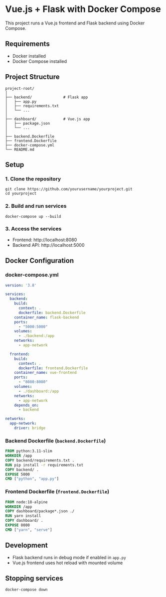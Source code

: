 # Vue.js + Flask with Docker Compose

This project runs a Vue.js frontend and Flask backend using Docker Compose.

## Requirements
- Docker installed  
- Docker Compose installed  

## Project Structure
```
project-root/
│
├── backend/              # Flask app
│   ├── app.py
│   ├── requirements.txt
│   └── ...
│
├── dashboard/            # Vue.js app
│   ├── package.json
│   └── ...
│
├── backend.Dockerfile
├── frontend.Dockerfile
├── docker-compose.yml
└── README.md
```

## Setup

### 1. Clone the repository
```
git clone https://github.com/yourusername/yourproject.git
cd yourproject
```

### 2. Build and run services
```
docker-compose up --build
```

### 3. Access the services
- Frontend: http://localhost:8080  
- Backend API: http://localhost:5000  

## Docker Configuration

### docker-compose.yml
```yaml
version: '3.8'

services:
  backend:
    build:
      context: .
      dockerfile: backend.Dockerfile
    container_name: flask-backend
    ports:
      - "5000:5000"
    volumes:
      - ./backend:/app
    networks:
      - app-network

  frontend:
    build:
      context: .
      dockerfile: frontend.Dockerfile
    container_name: vue-frontend
    ports:
      - "8080:8080"
    volumes:
      - ./dashboard:/app
    networks:
      - app-network
    depends_on:
      - backend

networks:
  app-network:
    driver: bridge
```

### Backend Dockerfile (`backend.Dockerfile`)
```dockerfile
FROM python:3.11-slim
WORKDIR /app
COPY backend/requirements.txt .
RUN pip install -r requirements.txt
COPY backend/ .
EXPOSE 5000
CMD ["python", "app.py"]
```

### Frontend Dockerfile (`frontend.Dockerfile`)
```dockerfile
FROM node:18-alpine
WORKDIR /app
COPY dashboard/package*.json ./
RUN yarn install
COPY dashboard/ .
EXPOSE 8080
CMD ["yarn", "serve"]
```

## Development
- Flask backend runs in debug mode if enabled in `app.py`  
- Vue.js frontend uses hot reload with mounted volume  

## Stopping services
```
docker-compose down
```
